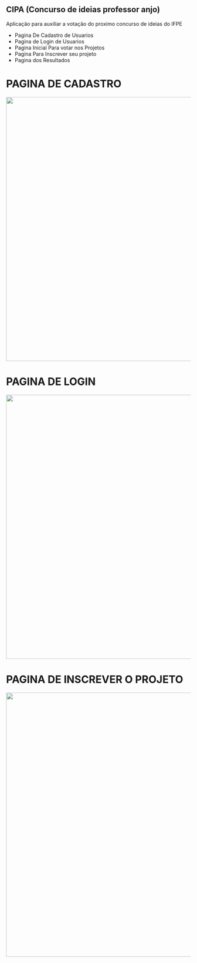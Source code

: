 ## CIPA (Concurso de ideias professor anjo)

<p> Aplicação para auxiliar a votação do proximo concurso de ideias do IFPE</p>

* Pagina De Cadastro de Usuarios
* Pagina de Login de Usuarios
* Pagina Inicial Para votar nos Projetos
* Pagina Para Inscrever seu projeto
* Pagina dos Resultados

# PAGINA DE CADASTRO

<p align="center">
<img height="720" src="https://i.imgur.com/tE7b4UZ.jpeg">
</p>

# PAGINA DE LOGIN

<p align="center">
<img height="720" src="https://i.imgur.com/dO4v6MF.jpg">
</p>

# PAGINA DE INSCREVER O PROJETO

<p align="center">
<img height="720" src="https://i.imgur.com/wQgl7U8.jpeg">
</p>
